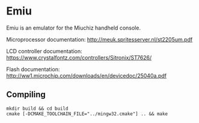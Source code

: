 # Emiu

Emiu is an emulator for the Miuchiz handheld console.

Microprocessor documentation: http://meuk.spritesserver.nl/st2205um.pdf

LCD controller documentation: https://www.crystalfontz.com/controllers/Sitronix/ST7626/

Flash documentation: http://ww1.microchip.com/downloads/en/devicedoc/25040a.pdf

## Compiling

```
mkdir build && cd build
cmake [-DCMAKE_TOOLCHAIN_FILE="../mingw32.cmake"] .. && make
```
